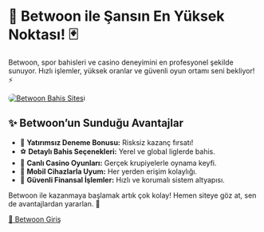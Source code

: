 <h1>🎯 Betwoon ile Şansın En Yüksek Noktası! 🃏</h1>
<p>Betwoon, spor bahisleri ve casino deneyimini en profesyonel şekilde sunuyor. Hızlı işlemler, yüksek oranlar ve güvenli oyun ortamı seni bekliyor! ⚡</p>
<a href="https://cutt.ly/Bwoon2025-giris" title="Betwoon Giriş">
    <img src="https://i.ibb.co/5K7Ks6w/zzzz3.gif" alt="Betwoon Bahis Sitesi" style="max-width:100%; height:auto; border-radius:8px;">
</a>
<h2>✨ Betwoon’un Sunduğu Avantajlar</h2>
<ul>
    <li>🎁 <strong>Yatırımsız Deneme Bonusu:</strong> Risksiz kazanç fırsatı!</li>
    <li>⚽ <strong>Detaylı Bahis Seçenekleri:</strong> Yerel ve global liglerde bahis.</li>
    <li>🎲 <strong>Canlı Casino Oyunları:</strong> Gerçek krupiyelerle oynama keyfi.</li>
    <li>📱 <strong>Mobil Cihazlarla Uyum:</strong> Her yerden erişim kolaylığı.</li>
    <li>🔐 <strong>Güvenli Finansal İşlemler:</strong> Hızlı ve korumalı sistem altyapısı.</li>
</ul>
<p>Betwoon ile kazanmaya başlamak artık çok kolay! Hemen siteye göz at, sen de avantajlardan yararlan. 🎁</p>
<a href="https://cutt.ly/Bwoon2025-giris" class="join-button">🔗 Betwoon Giriş</a>
